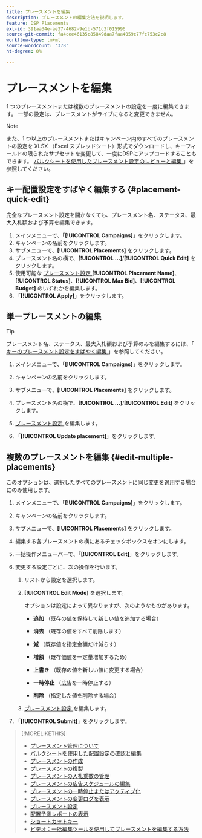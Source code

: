 ```yaml
---
title: プレースメントを編集
description: プレースメントの編集方法を説明します。
feature: DSP Placements
exl-id: 391aa34e-ae37-4682-9e1b-571c3f015996
source-git-commit: fa4cee46135c85849daa7faa4059c77fc753c2c8
workflow-type: tm+mt
source-wordcount: '378'
ht-degree: 0%

---
```


# プレースメントを編集

1 つのプレースメントまたは複数のプレースメントの設定を一度に編集できます。 一部の設定は、プレースメントがライブになると変更できません。

<!-- Some placements don't have these options. Clarify which placement types aren't eligible -- is it PG placements, or all placements using private inventory? And anything else? -->

>[!NOTE]
>
>また、1 つ以上のプレースメントまたはキャンペーン内のすべてのプレースメントの設定を XLSX （Excel スプレッドシート）形式でダウンロードし、キーフィールドの限られたサブセットを変更して、一度にDSPにアップロードすることもできます。 [ バルクシートを使用したプレースメント設定のレビューと編集 ](placement-qa.md)」を参照してください。

## キー配置設定をすばやく編集する {#placement-quick-edit}

完全なプレースメント設定を開かなくても、プレースメント名、ステータス、最大入札額および予算を編集できます。

1. メインメニューで、「**[!UICONTROL Campaigns]**」をクリックします。
1. キャンペーンの名前をクリックします。
1. サブメニューで、**[!UICONTROL Placements]** をクリックします。
1. プレースメント名の横で、**[!UICONTROL ...]**/**[!UICONTROL Quick Edit]** をクリックします。
1. 使用可能な [ プレースメント設定 ](placement-settings.md)**[!UICONTROL Placement Name]**、**[!UICONTROL Status]**、**[!UICONTROL Max Bid]**、**[!UICONTROL Budget]** のいずれかを編集します。
1. 「**[!UICONTROL Apply]**」をクリックします。

## 単一プレースメントの編集

>[!TIP]
>
> プレースメント名、ステータス、最大入札額および予算のみを編集するには、「[ キーのプレースメント設定をすばやく編集 ](#placement-quick-edit)」を参照してください。

1. メインメニューで、「**[!UICONTROL Campaigns]**」をクリックします。

1. キャンペーンの名前をクリックします。

1. サブメニューで、**[!UICONTROL Placements]** をクリックします。

1. プレースメント名の横で、**[!UICONTROL ...]**/**[!UICONTROL Edit]** をクリックします。

1. [ プレースメント設定 ](placement-settings.md) を編集します。

1. 「**[!UICONTROL Update placement]**」をクリックします。

## 複数のプレースメントを編集 {#edit-multiple-placements}

このオプションは、選択したすべてのプレースメントに同じ変更を適用する場合にのみ使用します。

1. メインメニューで、「**[!UICONTROL Campaigns]**」をクリックします。

1. キャンペーンの名前をクリックします。

1. サブメニューで、**[!UICONTROL Placements]** をクリックします。

1. 編集する各プレースメントの横にあるチェックボックスをオンにします。

1. 一括操作メニューバーで、「**[!UICONTROL Edit]**」をクリックします。

1. 変更する設定ごとに、次の操作を行います。

   1. リストから設定を選択します。

   1. **[!UICONTROL Edit Mode]** を選択します。

      オプションは設定によって異なりますが、次のようなものがあります。

      * **追加** （既存の値を保持して新しい値を追加する場合）

      * **消去** （既存の値をすべて削除します）

      * **減** （既存値を指定金額だけ減らす）

      * **増額** （既存価値を一定量増加するため）

      * **上書き** （既存の値を新しい値に変更する場合）

      * **一時停止** （広告を一時停止する）

      * **削除** （指定した値を削除する場合）

   1. [ プレースメント設定 ](placement-settings.md) を編集します。

1. 「**[!UICONTROL Submit]**」をクリックします。

>[!MORELIKETHIS]
>
>* [ プレースメント管理について ](placement-about.md)
>* [ バルクシートを使用した配置設定の確認と編集 ](placement-qa.md)
>* [ プレースメントの作成 ](placement-create.md)
>* [ プレースメントの複製 ](placement-duplicate.md)
>* [ プレースメントの入札乗数の管理 ](placement-manage-bid-multipliers.md)
>* [ プレースメントの広告スケジュールの編集 ](placement-edit-ad-schedule.md)
>* [ プレースメントの一時停止またはアクティブ化 ](placement-pause-activate.md)
>* [ プレースメントの変更ログを表示 ](placement-change-log.md)
>* [ プレースメント設定 ](placement-settings.md)
>* [ 配置予測レポートの表示 ](/help/dsp/campaign-management/reports/placement-forecast.md)
>* [ ショートカットキー ](/help/dsp/campaign-management/reports/keyboard-shortcuts.md)
>* [ ビデオ：一括編集ツールを使用してプレースメントを編集する方法 ](https://experienceleague.adobe.com/docs/advertising-learn/tutorials/dsp/bulk-edit-placement-tools.html)
